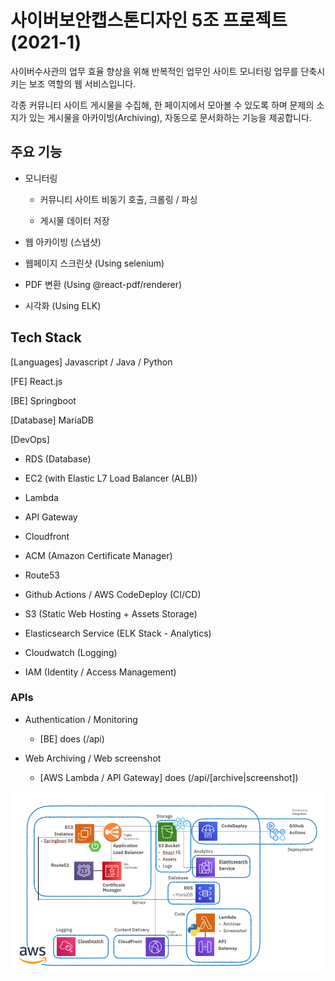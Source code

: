 # 사이버보안캡스톤디자인 5조 프로젝트 (2021-1)

사이버수사관의 업무 효율 향상을 위해 반복적인 업무인 사이트 모니터링 업무를 단축시키는 보조 역할의 웹 서비스입니다.

각종 커뮤니티 사이트 게시물을 수집해, 한 페이지에서 모아볼 수 있도록 하며 문제의 소지가 있는 게시물을 아카이빙(Archiving), 자동으로 문서화하는 기능을 제공합니다.

## 주요 기능

- 모니터링

  - 커뮤니티 사이트 비동기 호출, 크롤링 / 파싱

  - 게시물 데이터 저장

- 웹 아카이빙 (스냅샷)

- 웹페이지 스크린샷 (Using selenium)

- PDF 변환 (Using @react-pdf/renderer)

- 시각화 (Using ELK)

## Tech Stack

[Languages] Javascript / Java / Python

[FE] React.js

[BE] Springboot

[Database] MariaDB

[DevOps]

- RDS (Database)

- EC2 (with Elastic L7 Load Balancer (ALB))

- Lambda

- API Gateway

- Cloudfront

- ACM (Amazon Certificate Manager)

- Route53

- Github Actions / AWS CodeDeploy (CI/CD)

- S3 (Static Web Hosting + Assets Storage)

- Elasticsearch Service (ELK Stack - Analytics)

- Cloudwatch (Logging)

- IAM (Identity / Access Management)


### APIs

- Authentication / Monitoring

  - [BE] does (/api)

- Web Archiving / Web screenshot

  - [AWS Lambda / API Gateway] does (/api/[archive|screenshot])

![Service Architecture](./architecture.png)
